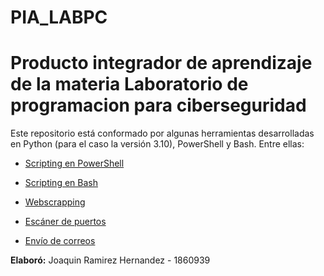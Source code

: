 # PIA_LABPC
# Producto integrador de aprendizaje de la materia Laboratorio de programacion para ciberseguridad
Este repositorio está conformado por algunas herramientas desarrolladas en Python (para el caso la versión 3.10), PowerShell y Bash. Entre ellas:

- [Scripting en PowerShell](https://github.com/jramirez-her/PIA_LABPC/blob/main/Scripting%20en%20PowerShell/)
* [Scripting en Bash](https://github.com/jramirez-her/PIA_LABPC/blob/main/Scripting%20en%20Bash/)
+ [Webscrapping](https://github.com/jramirez-her/PIA_LABPC/tree/main/Webscrapping)
- [Escáner de puertos](https://github.com/jramirez-her/PIA_LABPC/tree/main/Esc%C3%A1ner%20de%20puertos)
* [Envío de correos](https://github.com/jramirez-her/PIA_LABPC/tree/main/Env%C3%ADo%20de%20correos)

**Elaboró:**
Joaquin Ramirez Hernandez - 1860939